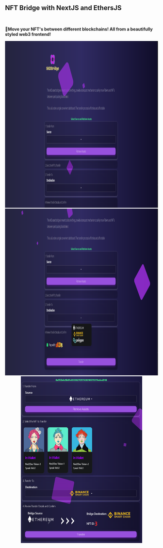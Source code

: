 <h2>NFT Bridge with NextJS and EthersJS</h2></a>
<br>
<p><strong>🚀Move your NFT's between different blockchains! All from a beautifully styled web3 frontend!</strong></p>
<div align="middle"><img src="./pics/SKDBridge1.png" alt="" width="600px" height="550px" /></div>
<div align="middle"><img src="./pics/SKDBridge2.png" alt="" width="600px" height="550px" /></div>
<div align="middle"><img src="./pics/bridge-01.png" alt="" width="400px" height="550px" /></div>

